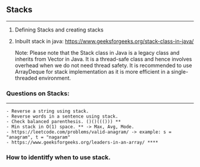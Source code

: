 ##                              Stacks
---------------------------------------------------------------------------------------

1. Defining Stacks and creating stacks 
2. Inbuilt stack in java: https://www.geeksforgeeks.org/stack-class-in-java/

    Note: Please note that the Stack class in Java is a legacy class and inherits from Vector in Java. It is a thread-safe class and hence involves overhead when we do not need thread safety. It is recommended to use ArrayDeque for stack implementation as it is more efficient in a single-threaded environment.


###                 Questions on Stacks:
------------------------------------------------------------------------------------------
    - Reverse a string using stack.
    - Reverse words in a sentence using stack.
    - Check balanced parenthesis. ()()((())) **
    - Min stack in O(1) space. ** -> Max, Avg, Mode.
    - https://leetcode.com/problems/valid-anagram/ -> example: s = "anagram", t = "nagaram"
    - https://www.geeksforgeeks.org/leaders-in-an-array/ ****

###  How to identitfy when to use stack.